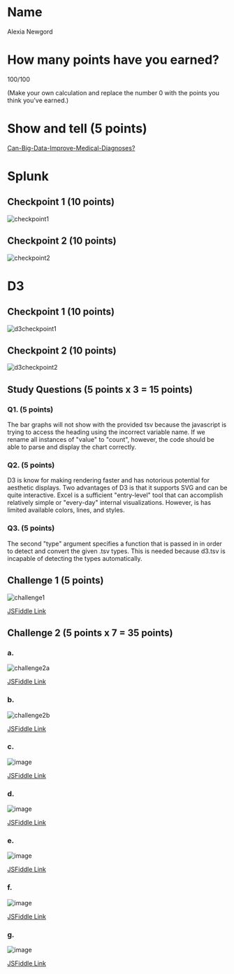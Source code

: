 # Name

Alexia Newgord

# How many points have you earned?

100/100

(Make your own calculation and replace the number 0 with the points you think you've earned.)

# Show and tell (5 points)

[Can-Big-Data-Improve-Medical-Diagnoses?](http://blogs.wsj.com/digits/2014/08/22/can-big-data-improve-medical-diagnoses/?KEYWORDS=big+data)

# Splunk

## Checkpoint 1 (10 points)

![checkpoint1](checkpoint1.png?raw=true)

## Checkpoint 2 (10 points)

![checkpoint2](checkpoint2.png?raw=true)

# D3

## Checkpoint 1 (10 points)

![d3checkpoint1](d3checkpoint1.png?raw=true)

## Checkpoint 2 (10 points)

![d3checkpoint2](d3checkpoint2.png?raw=true)

## Study Questions (5 points x 3 = 15 points)

### Q1. (5 points)

The bar graphs will not show with the provided tsv because the javascript is trying to access the heading using the incorrect variable name.  If we rename all instances of "value" to "count", however, the code should be able to parse and display the chart correctly.

### Q2. (5 points)

D3 is know for making rendering faster and has notorious potential for aesthetic displays.  Two advantages of D3 is that it supports SVG and can be quite interactive. Excel is a sufficient "entry-level" tool that can accomplish relatively simple or "every-day" internal visualizations.  However, is has limited available colors, lines, and styles.

### Q3. (5 points)

The second "type" argument specifies a function that is passed in in order to detect and convert the given .tsv types.  This is needed because d3.tsv is incapable of detecting the types automatically.


## Challenge 1 (5 points)

![challenge1](challenge1.png?raw=true)

[JSFiddle Link](http://jsfiddle.net/alne4294/yow8n2tj/)

## Challenge 2 (5 points x 7 = 35 points)

### a. 

![challenge2a](challenge2a.png?raw=true)

[JSFiddle Link](http://jsfiddle.net/alne4294/x5331q0e/)

### b.

![challenge2b](challenge2b.png?raw=true)

[JSFiddle Link](http://jsfiddle.net/replace-this-path)

### c.

![image](image.png?raw=true)

[JSFiddle Link](http://jsfiddle.net/replace-this-path)

### d.

![image](image.png?raw=true)

[JSFiddle Link](http://jsfiddle.net/replace-this-path)

### e.

![image](image.png?raw=true)

[JSFiddle Link](http://jsfiddle.net/replace-this-path)

### f.

![image](image.png?raw=true)

[JSFiddle Link](http://jsfiddle.net/replace-this-path)


### g.

![image](image.png?raw=true)

[JSFiddle Link](http://jsfiddle.net/replace-this-path)

